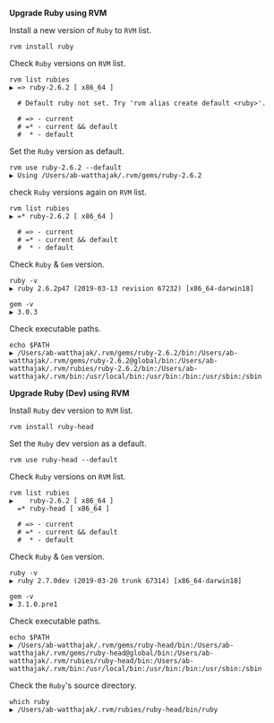 **Upgrade Ruby using RVM**

Install a new version of `Ruby` to `RVM` list.
```
rvm install ruby
```

Check `Ruby` versions on `RVM` list.
```
rvm list rubies
▶ => ruby-2.6.2 [ x86_64 ]

  # Default ruby not set. Try 'rvm alias create default <ruby>'.

  # => - current
  # =* - current && default
  #  * - default
```

Set the `Ruby` version as default.
```
rvm use ruby-2.6.2 --default
▶ Using /Users/ab-watthajak/.rvm/gems/ruby-2.6.2
```

check `Ruby` versions again on `RVM` list.
```
rvm list rubies
▶ =* ruby-2.6.2 [ x86_64 ]
  
  # => - current
  # =* - current && default
  #  * - default
```

Check `Ruby` & `Gem` version.
```
ruby -v
▶ ruby 2.6.2p47 (2019-03-13 revision 67232) [x86_64-darwin18]

gem -v
▶ 3.0.3
```

Check executable paths.
```
echo $PATH
▶ /Users/ab-watthajak/.rvm/gems/ruby-2.6.2/bin:/Users/ab-watthajak/.rvm/gems/ruby-2.6.2@global/bin:/Users/ab-watthajak/.rvm/rubies/ruby-2.6.2/bin:/Users/ab-watthajak/.rvm/bin:/usr/local/bin:/usr/bin:/bin:/usr/sbin:/sbin
```

**Upgrade Ruby (Dev) using RVM**

Install `Ruby` dev version to `RVM` list.
```
rvm install ruby-head
```

Set the `Ruby` dev version as a default.
```
rvm use ruby-head --default
```

Check `Ruby` versions on `RVM` list.
```
rvm list rubies
▶    ruby-2.6.2 [ x86_64 ]
  =* ruby-head [ x86_64 ]
  
  # => - current
  # =* - current && default
  #  * - default
```

Check `Ruby` & `Gem` version.
```
ruby -v
▶ ruby 2.7.0dev (2019-03-20 trunk 67314) [x86_64-darwin18]

gem -v
▶ 3.1.0.pre1
```

Check executable paths.
```
echo $PATH
▶ /Users/ab-watthajak/.rvm/gems/ruby-head/bin:/Users/ab-watthajak/.rvm/gems/ruby-head@global/bin:/Users/ab-watthajak/.rvm/rubies/ruby-head/bin:/Users/ab-watthajak/.rvm/bin:/usr/local/bin:/usr/bin:/bin:/usr/sbin:/sbin
```

Check the `Ruby`'s source directory.
```
which ruby
▶ /Users/ab-watthajak/.rvm/rubies/ruby-head/bin/ruby
```
